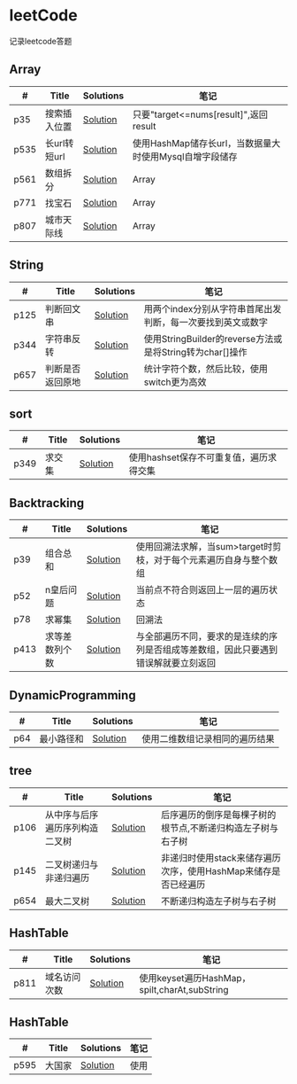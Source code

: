 # leetCode
记录leetcode答题

## Array
|  #  |      Title     |   Solutions   |  笔记                 
|-----|----------------|---------------|-------------
|p35|搜索插入位置|[Solution](https://github.com/szuming/leetCode/blob/master/src/Array/p35.java)|只要"target<=nums[result]",返回result
|p535|长url转短url|[Solution](https://github.com/szuming/leetCode/blob/master/src/Array/p535.java)|使用HashMap储存长url，当数据量大时使用Mysql自增字段储存
|p561|数组拆分|[Solution](https://github.com/szuming/leetCode/blob/master/src/Array/p561.java)|Array
|p771|找宝石|[Solution](https://github.com/szuming/leetCode/blob/master/src/Array/p771.java)|Array
|p807|城市天际线|[Solution](https://github.com/szuming/leetCode/blob/master/src/Array/p807.java)|Array



## String
|  #  |      Title     |   Solutions   |  笔记                 
|-----|----------------|---------------|-------------
|p125|判断回文串|[Solution](https://github.com/szuming/leetCode/blob/master/src/String/p125.java)|用两个index分别从字符串首尾出发判断，每一次要找到英文或数字
|p344|字符串反转|[Solution](https://github.com/szuming/leetCode/blob/master/src/String/p344.java)|使用StringBuilder的reverse方法或是将String转为char[]操作
|p657|判断是否返回原地|[Solution](https://github.com/szuming/leetCode/blob/master/src/String/p657.java)|统计字符个数，然后比较，使用switch更为高效



## sort
|  #  |      Title     |   Solutions   |  笔记                 
|-----|----------------|---------------|-------------
|p349|求交集|[Solution](https://github.com/szuming/leetCode/blob/master/src/sort/p349.java)|使用hashset保存不可重复值，遍历求得交集

## Backtracking
|  #  |      Title     |   Solutions   |  笔记                 
|-----|----------------|---------------|-------------
|p39|组合总和|[Solution](https://github.com/szuming/leetCode/blob/master/src/Backtracking/p39.java)|使用回溯法求解，当sum>target时剪枝，对于每个元素遍历自身与整个数组
|p52|n皇后问题|[Solution](https://github.com/szuming/leetCode/blob/master/src/Backtracking/p52.java)|当前点不符合则返回上一层的遍历状态
|p78|求幂集|[Solution](https://github.com/szuming/leetCode/blob/master/src/Backtracking/p78.java)|回溯法
|p413|求等差数列个数|[Solution](https://github.com/szuming/leetCode/blob/master/src/Backtracking/p413.java)|与全部遍历不同，要求的是连续的序列是否组成等差数组，因此只要遇到错误解就要立刻返回



## DynamicProgramming
|  #  |      Title     |   Solutions   |  笔记                 
|-----|----------------|---------------|-------------
|p64|最小路径和|[Solution](https://github.com/szuming/leetCode/blob/master/src/DynamicProgramming/p64.java)|使用二维数组记录相同的遍历结果




## tree
|  #  |      Title     |   Solutions   |  笔记                 
|-----|----------------|---------------|-------------
|p106|从中序与后序遍历序列构造二叉树|[Solution](https://github.com/szuming/leetCode/blob/master/src/tree/p106.java)|后序遍历的倒序是每棵子树的根节点,不断递归构造左子树与右子树
|p145|二叉树递归与非递归遍历|[Solution](https://github.com/szuming/leetCode/blob/master/src/tree/p145.java)|非递归时使用stack来储存遍历次序，使用HashMap来储存是否已经遍历
|p654|最大二叉树|[Solution](https://github.com/szuming/leetCode/blob/master/src/tree/p654.java)|不断递归构造左子树与右子树



## HashTable
|  #  |      Title     |   Solutions   |  笔记                 
|-----|----------------|---------------|-------------
|p811|域名访问次数|[Solution](https://github.com/szuming/leetCode/blob/master/src/HashTable/p811.java)|使用keyset遍历HashMap，spilt,charAt,subString

## HashTable
|  #  |      Title     |   Solutions   |  笔记                 
|-----|----------------|---------------|-------------
|p595|大国家|[Solution](https://github.com/szuming/leetCode/blob/master/src/SQL/p595.sql)|使用||或者or或者union来实现或操作
